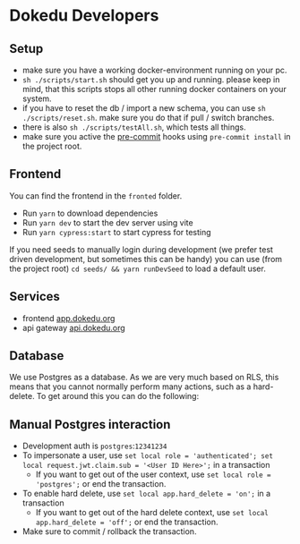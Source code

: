 # Dokedu Developers

## Setup

* make sure you have a working docker-environment running on your pc.
* `sh ./scripts/start.sh` should get you up and running. please keep in mind, that this scripts stops all other running docker containers on your system.
* if you have to reset the db / import a new schema, you can use `sh ./scripts/reset.sh`. make sure you do that if pull / switch branches.
* there is also `sh ./scripts/testAll.sh`, which tests all things.
* make sure you active the [pre-commit](https://pre-commit.com/) hooks using `pre-commit install` in the project root.

## Frontend

You can find the frontend in the `fronted` folder.

* Run `yarn` to download dependencies
* Run `yarn dev` to start the dev server using vite
* Run `yarn cypress:start` to start cypress for testing

If you need seeds to manually login during development (we prefer test driven development, but sometimes this can be handy) you can use (from the project root) `cd seeds/ && yarn runDevSeed` to load a default user.

## Services

- frontend [app.dokedu.org](https://app.dokedu.org)
- api gateway [api.dokedu.org](https://api.dokedu.org)

## Database

We use Postgres as a database. As we are very much based on RLS, this means that you cannot normally perform many actions, such as a hard-delete. To get around this you can do the following:

## Manual Postgres interaction

- Development auth is `postgres`:`12341234`
- To impersonate a user, use `set local role = 'authenticated'; set local request.jwt.claim.sub = '<User ID Here>';` in a transaction
  - If you want to get out of the user context, use `set local role = 'postgres';` or end the transaction.
- To enable hard delete, use `set local app.hard_delete = 'on';` in a transaction
  - If you want to get out of the hard delete context, use `set local app.hard_delete = 'off';` or end the transaction.
- Make sure to commit / rollback the transaction.